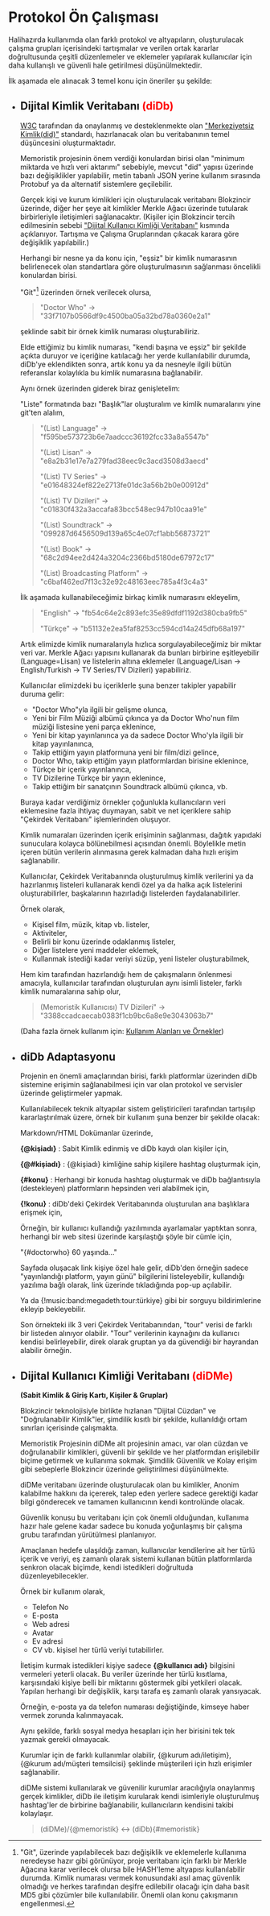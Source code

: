 # Protokol Ön Çalışması

Halihazırda kullanımda olan farklı protokol ve altyapıların, oluşturulacak çalışma grupları içerisindeki tartışmalar ve verilen ortak kararlar doğrultusunda çeşitli düzenlemeler ve eklemeler yapılarak kullanıcılar için daha kullanışlı ve güvenli hale getirilmesi düşünülmektedir. 

İlk aşamada ele alınacak 3 temel konu için öneriler şu şekilde:

- ## Dijital Kimlik Veritabanı <span style="color:red">(diDb)</span>

    [W3C](https://www.w3.org/) tarafından da onaylanmış ve desteklenmekte olan ["Merkeziyetsiz Kimlik(did)"](https://www.w3.org/TR/did-core/) standardı, hazırlanacak olan bu veritabanının temel düşüncesini oluşturmaktadır.

    Memoristik projesinin önem verdiği konulardan birisi olan "minimum miktarda ve hızlı veri aktarımı" sebebiyle, mevcut "did" yapısı üzerinde bazı değişiklikler yapılabilir, metin tabanlı JSON yerine kullanım sırasında Protobuf ya da alternatif sistemlere geçilebilir.

    Gerçek kişi ve kurum kimlikleri için oluşturulacak veritabanı Blokzincir üzerinde, diğer her şeye ait kimlikler Merkle Ağacı üzerinde tutularak birbirleriyle iletişimleri sağlanacaktır.
    (Kişiler için Blokzincir tercih edilmesinin sebebi ["Dijital Kullanıcı Kimliği Veritabanı"](#dijital-kullanc-kimligi-veritaban-didme) kısmında açıklanıyor. Tartışma ve Çalışma Gruplarından çıkacak karara göre değişiklik yapılabilir.)

    Herhangi bir nesne ya da konu için, "eşsiz" bir kimlik numarasının belirlenecek olan standartlara göre oluşturulmasının sağlanması öncelikli konulardan birisi.

    "Git"[^1] üzerinden örnek verilecek olursa,

    [^1]: "Git", üzerinde yapılabilecek bazı değişiklik ve eklemelerle kullanıma neredeyse hazır gibi görünüyor, proje veritabanı için farklı bir Merkle Ağacına karar verilecek olursa bile HASH'leme altyapısı kullanılabilir durumda. Kimlik numarası vermek konusundaki asıl amaç güvenlik olmadığı ve herkes tarafından deşifre edilebilir olacağı için daha basit MD5 gibi çözümler bile kullanılabilir. Önemli olan konu çakışmanın engellenmesi.

    > "Doctor Who" -> "33f7107b0566df9c4500ba05a32bd78a0360e2a1"

    şeklinde sabit bir örnek kimlik numarası oluşturabiliriz.

    Elde ettiğimiz bu kimlik numarası, "kendi başına ve eşsiz" bir şekilde açıkta duruyor ve içeriğine katılacağı her yerde kullanılabilir durumda, diDb'ye eklendikten sonra, artık konu ya da nesneyle ilgili bütün referanslar kolaylıkla bu kimlik numarasına bağlanabilir.

    Aynı örnek üzerinden giderek biraz genişletelim:

    "Liste" formatında bazı "Başlık"lar oluşturalım ve kimlik numaralarını yine git'ten alalım,

    > "(List) Language" -> "f595be573723b6e7aadccc36192fcc33a8a5547b"
    >
    > "(List) Lisan" -> "e8a2b31e17e7a279fad38eec9c3acd3508d3aecd"
    >
    > "(List) TV Series" -> "e01648324ef822e2713fe01dc3a56b2b0e00912d"
    >
    > "(List) TV Dizileri" -> "c01830f432a3accafa83bcc548ec947b10caa91e"
    >
    > "(List) Soundtrack" -> "099287d6456509d139a65c4e07cf1abb56873721"
    >
    > "(List) Book" -> "68c2d94ee2d424a3204c2366bd5180de67972c17"
    >
    > "(List) Broadcasting Platform" -> "c6baf462ed7f13c32e92c48163eec785a4f3c4a3"

    İlk aşamada kullanabileceğimiz birkaç kimlik numarasını ekleyelim,

    > "English" -> "fb54c64e2c893efc35e89dfdf1192d380cba9fb5"
    >
    > "Türkçe" -> "b51132e2ea5faf8253cc594cd14a245dfb68a197"


    Artık elimizde kimlik numaralarıyla hızlıca sorgulayabileceğimiz bir miktar veri var. Merkle Ağacı yapısını kullanarak da bunları birbirine eşitleyebilir (Language=Lisan) ve listelerin altına eklemeler (Language/Lisan -> English/Turkish -> TV Series/TV Dizileri) yapabiliriz.

    Kullanıcılar elimizdeki bu içeriklerle şuna benzer takipler yapabilir duruma gelir:

    - "Doctor Who"yla ilgili bir gelişme olunca,
    - Yeni bir Film Müziği albümü çıkınca ya da Doctor Who'nun film müziği listesine yeni parça eklenince,
    - Yeni bir kitap yayınlanınca ya da sadece Doctor Who'yla ilgili bir kitap yayınlanınca,
    - Takip ettiğim yayın platformuna yeni bir film/dizi gelince,
    - Doctor Who, takip ettiğim yayın platformlardan birisine eklenince,
    - Türkçe bir içerik yayınlanınca,
    - TV Dizilerine Türkçe bir yayın eklenince,
    - Takip ettiğim bir sanatçının Soundtrack albümü çıkınca,
    vb.

    Buraya kadar verdiğimiz örnekler çoğunlukla kullanıcıların veri eklemesine fazla ihtiyaç duymayan, sabit ve net içeriklere sahip "Çekirdek Veritabanı" işlemlerinden oluşuyor.

    Kimlik numaraları üzerinden içerik erişiminin sağlanması, dağıtık yapıdaki sunuculara kolayca bölünebilmesi açısından önemli. Böylelikle metin içeren bütün verilerin alınmasına gerek kalmadan daha hızlı erişim sağlanabilir.

    Kullanıcılar, Çekirdek Veritabanında oluşturulmuş kimlik verilerini ya da hazırlanmış listeleri kullanarak kendi özel ya da halka açık listelerini oluşturabilirler, başkalarının hazırladığı listelerden faydalanabilirler.

    Örnek olarak,

    - Kişisel film, müzik, kitap vb. listeler,
    - Aktiviteler,
    - Belirli bir konu üzerinde odaklanmış listeler,
    - Diğer listelere yeni maddeler eklemek,
    - Kullanmak istediği kadar veriyi süzüp, yeni listeler oluşturabilmek,

    Hem kim tarafından hazırlandığı hem de çakışmaların önlenmesi amacıyla, kullanıcılar tarafından oluşturulan aynı isimli listeler, farklı kimlik numaralarına sahip olur,

    > (Memoristik Kullanıcısı) TV Dizileri" -> "3388ccadcaecab0383f1cb9bc6a8e9e3043063b7"

    (Daha fazla örnek kullanım için: [Kullanım Alanları ve Örnekler](/tr/ornekler/))

- ## diDb Adaptasyonu

    Projenin en önemli amaçlarından birisi, farklı platformlar üzerinden diDb sistemine erişimin sağlanabilmesi için var olan protokol ve servisler üzerinde geliştirmeler yapmak.

    Kullanılabilecek teknik altyapılar sistem geliştiricileri tarafından tartışılıp kararlaştırılmak üzere, örnek bir kullanım şuna benzer bir şekilde olacak:

    Markdown/HTML Dokümanlar üzerinde,

    **{@kişiadı}** : Sabit Kimlik edinmiş ve diDb kaydı olan kişiler için,
    
    **{@#kişiadı}** : {@kişiadı} kimliğine sahip kişilere hashtag oluşturmak için,
    
    **{#konu}** : Herhangi bir konuda hashtag oluşturmak ve diDb bağlantısıyla (destekleyen) platformların hepsinden veri alabilmek için,
    
    **{!konu}** : diDb'deki Çekirdek Veritabanında oluşturulan ana başlıklara erişmek için,

    Örneğin, bir kullanıcı kullandığı yazılımında ayarlamalar yaptıktan sonra, herhangi bir web sitesi üzerinde karşılaştığı şöyle bir cümle için,

    "{#doctorwho} 60 yaşında..."

    Sayfada oluşacak link kişiye özel hale gelir, diDb'den örneğin sadece "yayınlandığı platform, yayın günü" bilgilerini listeleyebilir, kullandığı yazılıma bağlı olarak, link üzerinde tıkladığında pop-up açılabilir.

    Ya da {!music:band:megadeth:tour:türkiye} gibi bir sorguyu bildirimlerine ekleyip bekleyebilir.

    Son örnekteki ilk 3 veri Çekirdek Veritabanından, "tour" verisi de farklı bir listeden alınıyor olabilir. "Tour" verilerinin kaynağını da kullanıcı kendisi belirleyebilir, direk olarak gruptan ya da güvendiği bir hayrandan alabilir örneğin.


- ## Dijital Kullanıcı Kimliği Veritabanı <span style="color:red">(diDMe)</span>

    **(Sabit Kimlik & Giriş Kartı, Kişiler & Gruplar)**

    Blokzincir teknolojisiyle birlikte hızlanan "Dijital Cüzdan" ve "Doğrulanabilir Kimlik"ler, şimdilik kısıtlı bir şekilde, kullanıldığı ortam sınırları içerisinde çalışmakta.

    Memoristik Projesinin diDMe alt projesinin amacı, var olan cüzdan ve doğrulanabilir kimlikleri, güvenli bir şekilde ve her platformdan erişilebilir biçime getirmek ve kullanıma sokmak. Şimdilik Güvenlik ve Kolay erişim gibi sebeplerle Blokzincir üzerinde geliştirilmesi düşünülmekte.

    diDMe veritabanı üzerinde oluşturulacak olan bu kimlikler, Anonim kalabilme hakkını da içererek, talep eden yerlere sadece gerektiği kadar bilgi gönderecek ve tamamen kullanıcının kendi kontrolünde olacak.

    Güvenlik konusu bu veritabanı için çok önemli olduğundan, kullanıma hazır hale gelene kadar sadece bu konuda yoğunlaşmış bir çalışma grubu tarafından yürütülmesi planlanıyor.

    Amaçlanan hedefe ulaşıldığı zaman, kullanıcılar kendilerine ait her türlü içerik ve veriyi, eş zamanlı olarak sistemi kullanan bütün platformlarda senkron olacak biçimde, kendi istedikleri doğrultuda düzenleyebilecekler.

    Örnek bir kullanım olarak,

    - Telefon No
    - E-posta
    - Web adresi
    - Avatar
    - Ev adresi
    - CV
    vb. kişisel her türlü veriyi tutabilirler.

    İletişim kurmak istedikleri kişiye sadece **{@kullanıcı adı}** bilgisini vermeleri yeterli olacak. Bu veriler üzerinde her türlü kısıtlama, karşısındaki kişiye belli bir miktarını göstermek gibi yetkileri olacak. Yapılan herhangi bir değişiklik, karşı tarafa eş zamanlı olarak yansıyacak.

    Örneğin, e-posta ya da telefon numarası değiştiğinde, kimseye haber vermek zorunda kalınmayacak.

    Aynı şekilde, farklı sosyal medya hesapları için her birisini tek tek yazmak gerekli olmayacak.

    Kurumlar için de farklı kullanımlar olabilir, {@kurum adı/iletişim}, {@kurum adı/müşteri temsilcisi} şeklinde müşterileri için hızlı erişimler sağlanabilir.

    diDMe sistemi kullanılarak ve güvenilir kurumlar aracılığıyla onaylanmış gerçek kimlikler, diDb ile iletişim kurularak kendi isimleriyle oluşturulmuş hashtag'ler de birbirine bağlanabilir, kullanıcıların kendisini takibi kolaylaşır.

    > (diDMe)/{@memoristik} <-> (diDb){#memoristik}


